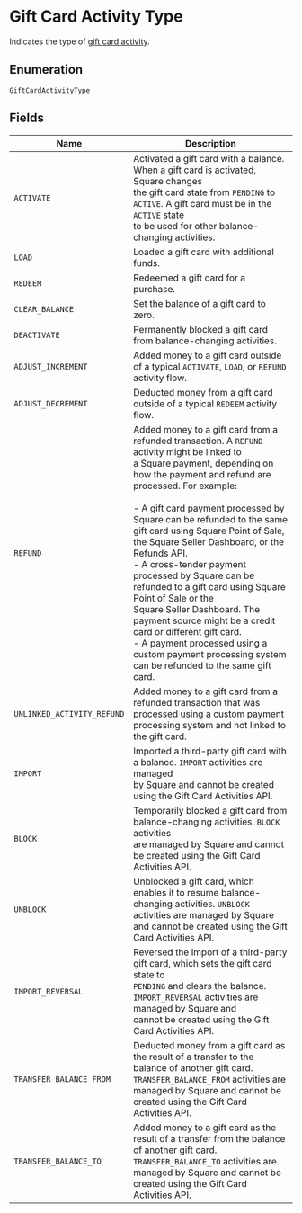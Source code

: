 
# Gift Card Activity Type

Indicates the type of [gift card activity](../models/gift-card-activity.md).

## Enumeration

`GiftCardActivityType`

## Fields

| Name | Description |
|  --- | --- |
| `ACTIVATE` | Activated a gift card with a balance. When a gift card is activated, Square changes<br/>the gift card state from `PENDING` to `ACTIVE`. A gift card must be in the `ACTIVE` state<br/>to be used for other balance-changing activities. |
| `LOAD` | Loaded a gift card with additional funds. |
| `REDEEM` | Redeemed a gift card for a purchase. |
| `CLEAR_BALANCE` | Set the balance of a gift card to zero. |
| `DEACTIVATE` | Permanently blocked a gift card from balance-changing activities. |
| `ADJUST_INCREMENT` | Added money to a gift card outside of a typical `ACTIVATE`, `LOAD`, or `REFUND` activity flow. |
| `ADJUST_DECREMENT` | Deducted money from a gift card outside of a typical `REDEEM` activity flow. |
| `REFUND` | Added money to a gift card from a refunded transaction. A `REFUND` activity might be linked to<br/>a Square payment, depending on how the payment and refund are processed. For example:<br/><br/>- A gift card payment processed by Square can be refunded to the same gift card using Square Point of Sale,<br/>  the Square Seller Dashboard, or the Refunds API.<br/>- A cross-tender payment processed by Square can be refunded to a gift card using Square Point of Sale or the<br/>  Square Seller Dashboard. The payment source might be a credit card or different gift card.<br/>- A payment processed using a custom payment processing system can be refunded to the same gift card. |
| `UNLINKED_ACTIVITY_REFUND` | Added money to a gift card from a refunded transaction that was processed using a custom payment<br/>processing system and not linked to the gift card. |
| `IMPORT` | Imported a third-party gift card with a balance. `IMPORT` activities are managed<br/>by Square and cannot be created using the Gift Card Activities API. |
| `BLOCK` | Temporarily blocked a gift card from balance-changing activities. `BLOCK` activities<br/>are managed by Square and cannot be created using the Gift Card Activities API. |
| `UNBLOCK` | Unblocked a gift card, which enables it to resume balance-changing activities. `UNBLOCK`<br/>activities are managed by Square and cannot be created using the Gift Card Activities API. |
| `IMPORT_REVERSAL` | Reversed the import of a third-party gift card, which sets the gift card state to<br/>`PENDING` and clears the balance. `IMPORT_REVERSAL` activities are managed by Square and<br/>cannot be created using the Gift Card Activities API. |
| `TRANSFER_BALANCE_FROM` | Deducted money from a gift card as the result of a transfer to the balance of another gift card.<br/>`TRANSFER_BALANCE_FROM` activities are managed by Square and cannot be created using the Gift Card Activities API. |
| `TRANSFER_BALANCE_TO` | Added money to a gift card as the result of a transfer from the balance of another gift card.<br/>`TRANSFER_BALANCE_TO` activities are managed by Square and cannot be created using the Gift Card Activities API. |

